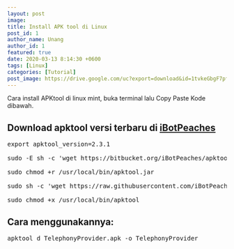 ```yaml
---
layout: post
image: 
title: Install APK tool di Linux
post_id: 1
author_name: Unang
author_id: 1
featured: true
date: 2020-03-13 8:14:30 +0600
tags: [Linux]
categories: [Tutorial]
post_image: https://drive.google.com/uc?export=download&id=1tvkeGbgF7pfg9WRAEPiR9ZsMyAfDviMh
---
```


Cara install APKtool di linux mint, buka terminal lalu Copy Paste Kode<!--more--> dibawah.
## Download apktool versi terbaru di [iBotPeaches](https://bitbucket.org/iBotPeaches/apktool/downloads)
<pre>
export apktool_version=2.3.1

sudo -E sh -c 'wget https://bitbucket.org/iBotPeaches/apktool/downloads/apktool_$apktool_version.jar -O /usr/local/bin/apktool.jar'

sudo chmod +r /usr/local/bin/apktool.jar

sudo sh -c 'wget https://raw.githubusercontent.com/iBotPeaches/Apktool/master/scripts/linux/apktool -O /usr/local/bin/apktool'

sudo chmod +x /usr/local/bin/apktool
</pre>

## Cara menggunakannya:
<pre>
apktool d TelephonyProvider.apk -o TelephonyProvider
</pre>
<br/>
